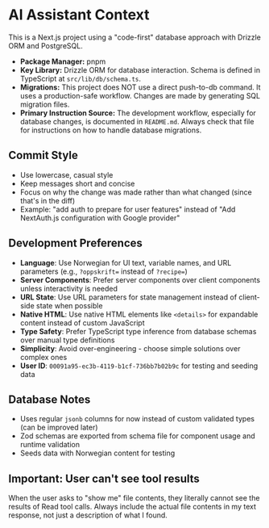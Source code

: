 # AI Assistant Context

This is a Next.js project using a "code-first" database approach with Drizzle ORM and PostgreSQL.

- **Package Manager:** pnpm
- **Key Library:** Drizzle ORM for database interaction. Schema is defined in TypeScript at `src/lib/db/schema.ts`.
- **Migrations:** This project does NOT use a direct push-to-db command. It uses a production-safe workflow. Changes are made by generating SQL migration files.
- **Primary Instruction Source:** The development workflow, especially for database changes, is documented in `README.md`. Always check that file for instructions on how to handle database migrations.

## Commit Style
- Use lowercase, casual style
- Keep messages short and concise
- Focus on why the change was made rather than what changed (since that's in the diff)
- Example: "add auth to prepare for user features" instead of "Add NextAuth.js configuration with Google provider"

## Development Preferences
- **Language**: Use Norwegian for UI text, variable names, and URL parameters (e.g., `?oppskrift=` instead of `?recipe=`)
- **Server Components**: Prefer server components over client components unless interactivity is needed
- **URL State**: Use URL parameters for state management instead of client-side state when possible
- **Native HTML**: Use native HTML elements like `<details>` for expandable content instead of custom JavaScript
- **Type Safety**: Prefer TypeScript type inference from database schemas over manual type definitions
- **Simplicity**: Avoid over-engineering - choose simple solutions over complex ones
- **User ID**: `00091a95-ec3b-4119-b1cf-736bb7b02b9c` for testing and seeding data

## Database Notes
- Uses regular `jsonb` columns for now instead of custom validated types (can be improved later)
- Zod schemas are exported from schema file for component usage and runtime validation
- Seeds data with Norwegian content for testing

## Important: User can't see tool results
When the user asks to "show me" file contents, they literally cannot see the results of Read tool calls. Always include the actual file contents in my text response, not just a description of what I found.